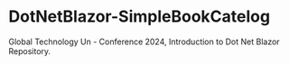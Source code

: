# DotNetBlazor-SimpleBookCatelog
Global Technology Un - Conference 2024, Introduction to Dot Net Blazor Repository.
